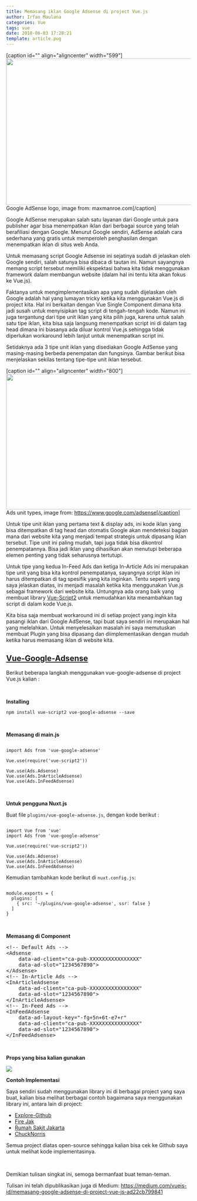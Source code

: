 ```yaml
---
title: Memasang iklan Google Adsense di project Vue.js
author: Irfan Maulana
categories: Vue
tags: vue
date: 2018-06-03 17:28:21
template: article.pug
---
```

[caption id="" align="aligncenter" width="599"]<img src="https://cdn-images-1.medium.com/max/800/1*LyZ8OH3GLGhVa77vu573pg.jpeg" alt="" width="599" height="400" /> Google AdSense logo, image from: maxmanroe.com[/caption]

Google AdSense merupakan salah satu layanan dari Google untuk para publisher agar bisa menempatkan iklan dari berbagai source yang telah berafiliasi dengan Google. Menurut Google sendiri, AdSense adalah cara sederhana yang gratis untuk memperoleh penghasilan dengan menempatkan iklan di situs web Anda.

Untuk memasang script Google Adsense ini sejatinya sudah di jelaskan oleh Google sendiri, salah satunya bisa dibaca di tautan ini. Namun sayangnya memang script tersebut memiliki ekspektasi bahwa kita tidak menggunakan framework dalam membangun website (dalam hal ini tentu kita akan fokus ke Vue.js).

<span class="more"></span>

Faktanya untuk mengimplementasikan apa yang sudah dijelaskan oleh Google adalah hal yang lumayan tricky ketika kita menggunakan Vue.js di project kita. Hal ini berkaitan dengan Vue Single Component dimana kita jadi susah untuk menyisipkan tag script di tengah-tengah kode. Namun ini juga tergantung dari tipe unit iklan yang kita pilih juga, karena untuk salah satu tipe iklan, kita bisa saja langsung menempatkan script ini di dalam tag head dimana ini biasanya ada diluar kontrol Vue.js sehingga tidak diperlukan workaround lebih lanjut untuk menempatkan script ini.

Setidaknya ada 3 tipe unit iklan yang disediakan Google AdSense yang masing-masing berbeda penempatan dan fungsinya. Gambar berikut bisa menjelaskan sekilas tentang tipe-tipe unit iklan tersebut.

[caption id="" align="aligncenter" width="800"]<img src="https://cdn-images-1.medium.com/max/800/1*SYPGXNyURCiGytaiXM-qTg.png" alt="" width="800" height="370" /> Ads unit types, image from: https://www.google.com/adsense[/caption]

Untuk tipe unit iklan yang pertama text &amp; display ads, ini kode iklan yang bisa ditempatkan di tag head dan otomatis Google akan mendeteksi bagian mana dari website kita yang menjadi tempat strategis untuk dipasang iklan tersebut. Tipe unit ini paling mudah, tapi juga tidak bisa dikontrol penempatannya. Bisa jadi iklan yang dihasilkan akan menutupi beberapa elemen penting yang tidak seharusnya tertutupi.

Untuk tipe yang kedua In-Feed Ads dan ketiga In-Article Ads ini merupakan tipe unit yang bisa kita kontrol penempatanya, sayangnya script iklan ini harus ditempatkan di tag spesifik yang kita inginkan. Tentu seperti yang saya jelaskan diatas, ini menjadi masalah ketika kita menggunakan Vue.js sebagai framework dari website kita. Untungnya ada orang baik yang membuat library <a href="https://github.com/taoeffect/vue-script2" target="_blank" rel="noopener">Vue-Script2</a> untuk memudahkan kita menambahkan tag script di dalam kode Vue.js.

Kita bisa saja membuat workaround ini di setiap project yang ingin kita pasangi iklan dari Google AdSense, tapi buat saya sendiri ini merupakan hal yang melelahkan. Untuk menyelesaikan masalah ini saya memutuskan membuat Plugin yang bisa dipasang dan diimplementasikan dengan mudah ketika harus memasang iklan di website kita.
<h2><a href="https://github.com/mazipan/vue-google-adsense" target="_blank" rel="noopener">Vue-Google-Adsense</a></h2>
Berikut beberapa langkah menggunakan vue-google-adsense di project Vue.js kalian :

&nbsp;

<strong>Installing</strong>
<pre><code>npm install vue-script2 vue-google-adsense --save</code></pre>
&nbsp;

<strong>Memasang di main.js</strong>
<pre><code>
import Ads from 'vue-google-adsense'

Vue.use(require('vue-script2'))

Vue.use(Ads.Adsense)
Vue.use(Ads.InArticleAdsense)
Vue.use(Ads.InFeedAdsense)
</code></pre>
&nbsp;

<strong>Untuk pengguna Nuxt.js</strong>

Buat file <code>plugins/vue-google-adsense.js</code>, dengan kode berikut :
<pre><code>
import Vue from 'vue'
import Ads from 'vue-google-adsense'

Vue.use(require('vue-script2'))

Vue.use(Ads.Adsense)
Vue.use(Ads.InArticleAdsense)
Vue.use(Ads.InFeedAdsense)
</code></pre>
Kemudian tambahkan kode berikut di <code>nuxt.config.js</code>:
<pre><code>
module.exports = {
  plugins: [
    { src: '~/plugins/vue-google-adsense', ssr: false }
  ]
}
</code></pre>
&nbsp;

<strong>Memasang di Component</strong>
<pre class="lang:xhtml decode:true ">&lt;!-- Default Ads --&gt;
&lt;Adsense
    data-ad-client="ca-pub-XXXXXXXXXXXXXXXX"
    data-ad-slot="1234567890"&gt;
&lt;/Adsense&gt;
&lt;!-- In-Article Ads --&gt;
&lt;InArticleAdsense
    data-ad-client="ca-pub-XXXXXXXXXXXXXXXX"
    data-ad-slot="1234567890"&gt;
&lt;/InArticleAdsense&gt;
&lt;!-- In-Feed Ads --&gt;
&lt;InFeedAdsense
    data-ad-layout-key="-fg+5n+6t-e7+r"
    data-ad-client="ca-pub-XXXXXXXXXXXXXXXX"
    data-ad-slot="1234567890"&gt;
&lt;/InFeedAdsense&gt;</pre>
&nbsp;

<strong>Props yang bisa kalian gunakan</strong>

<img src="https://cdn-images-1.medium.com/max/800/1*YkpBCNrqAMDIfFNBVSIArQ.png" />

<strong>Contoh Implementasi</strong>

Saya sendiri sudah menggunakan library ini di berbagai project yang saya buat, kalian bisa melihat berbagai contoh bagaimana saya menggunakan library ini, antara lain di project:
<ul>
 	<li><a href="https://mazipan.github.io/explore-github" target="_blank" rel="nofollow noopener" data-href="https://mazipan.github.io/explore-github">Explore-Github</a></li>
 	<li><a href="https://mazipan.github.io/FireJak" target="_blank" rel="nofollow noopener" data-href="https://mazipan.github.io/FireJak">Fire Jak</a></li>
 	<li><a href="https://mazipan.github.io/RumahSakitJakarta" target="_blank" rel="nofollow noopener" data-href="https://mazipan.github.io/RumahSakitJakarta">Rumah Sakit Jakarta</a></li>
 	<li><a href="https://mazipan.github.io/chucknorris" target="_blank" rel="nofollow noopener" data-href="https://mazipan.github.io/chucknorris">ChuckNorris</a></li>
</ul>
Semua project diatas open-source sehingga kalian bisa cek ke Github saya untuk melihat kode implementasinya.

&nbsp;

Demikian tulisan singkat ini, semoga bermanfaat buat teman-teman.

Tulisan ini telah dipublikasikan juga di Medium: <a href="https://medium.com/vuejs-id/memasang-google-adsense-di-project-vue-js-ad22cb799841" target="_blank" rel="noopener">https://medium.com/vuejs-id/memasang-google-adsense-di-project-vue-js-ad22cb799841</a>